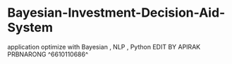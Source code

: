 # Bayesian-Investment-Decision-Aid-System
application optimize with Bayesian , NLP , Python
EDIT 
BY
APIRAK PRBNARONG
^6610110686^
